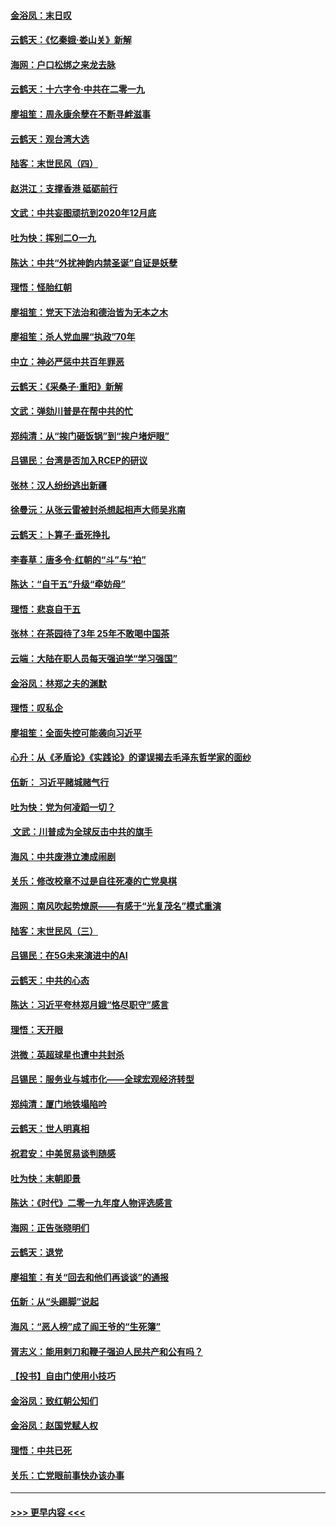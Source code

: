 #### [金浴凤：末日叹](../pages/nsc993/n11752359.md?t=12301230) 
#### [云鹤天：《忆秦娥‧娄山关》新解](../pages/nsc993/n11752348.md?t=12301230) 
#### [海网：户口松绑之来龙去脉](../pages/nsc993/n11752328.md?t=12301230) 
#### [云鹤天：十六字令‧中共在二零一九](../pages/nsc993/n11752305.md?t=12301230) 
#### [廖祖笙：周永康余孽在不断寻衅滋事](../pages/nsc993/n11751013.md?t=12301230) 
#### [云鹤天：观台湾大选](../pages/nsc993/n11751007.md?t=12301230) 
#### [陆客：末世民风（四）](../pages/nsc993/n11749203.md?t=12301230) 
#### [赵洪江：支撑香港 砥砺前行](../pages/nsc993/n11748482.md?t=12301230) 
#### [文武：中共妄图顽抗到2020年12月底](../pages/nsc993/n11748446.md?t=12301230) 
#### [吐为快：挥别二O一九](../pages/nsc993/n11748411.md?t=12301230) 
#### [陈达：中共“外扰神韵内禁圣诞”自证是妖孽](../pages/nsc993/n11748226.md?t=12301230) 
#### [理悟：怪胎红朝](../pages/nsc993/n11748206.md?t=12301230) 
#### [廖祖笙：党天下法治和德治皆为无本之木](../pages/nsc993/n11748135.md?t=12301230) 
#### [廖祖笙：杀人党血腥“执政”70年](../pages/nsc993/n11745144.md?t=12301230) 
#### [中立：神必严惩中共百年罪恶](../pages/nsc993/n11744970.md?t=12301230) 
#### [云鹤天：《采桑子‧重阳》新解](../pages/nsc993/n11744948.md?t=12301230) 
#### [文武：弹劾川普是在帮中共的忙](../pages/nsc993/n11744758.md?t=12301230) 
#### [郑纯清：从“挨门砸饭锅”到“挨户堵炉眼”](../pages/nsc993/n11744745.md?t=12301230) 
#### [吕锡民：台湾是否加入RCEP的研议](../pages/nsc993/n11744701.md?t=12301230) 
#### [张林：汉人纷纷逃出新疆](../pages/nsc993/n11743530.md?t=12301230) 
#### [徐曼沅：从张云雷被封杀想起相声大师吴兆南](../pages/nsc993/n11741816.md?t=12301230) 
#### [云鹤天：卜算子‧垂死挣扎](../pages/nsc993/n11739956.md?t=12301230) 
#### [李春草：唐多令‧红朝的“斗”与“拍”](../pages/nsc993/n11739830.md?t=12301230) 
#### [陈达：“自干五”升级“牵妨母”](../pages/nsc993/n11739724.md?t=12301230) 
#### [理悟：悲哀自干五](../pages/nsc993/n11739547.md?t=12301230) 
#### [张林：在茶园待了3年 25年不敢喝中国茶](../pages/nsc993/n11739240.md?t=12301230) 
#### [云端：大陆在职人员每天强迫学“学习强国”](../pages/nsc993/n11738735.md?t=12301230) 
#### [金浴凤：林郑之夫的渊默](../pages/nsc993/n11737735.md?t=12301230) 
#### [理悟：叹私企](../pages/nsc993/n11737715.md?t=12301230) 
#### [廖祖笙：全面失控可能袭向习近平](../pages/nsc993/n11737704.md?t=12301230) 
#### [心升：从《矛盾论》《实践论》的谬误揭去毛泽东哲学家的面纱](../pages/nsc993/n11736962.md?t=12301230) 
#### [伍新： 习近平赌城赌气行](../pages/nsc993/n11736929.md?t=12301230) 
#### [吐为快：党为何凌蹈一切？](../pages/nsc993/n11736915.md?t=12301230) 
#### [ 文武：川普成为全球反击中共的旗手](../pages/nsc993/n11736882.md?t=12301230) 
#### [海风：中共废港立澳成闹剧](../pages/nsc993/n11735857.md?t=12301230) 
#### [关乐：修改校章不过是自往死凑的亡党臭棋](../pages/nsc993/n11735097.md?t=12301230) 
#### [海网：南风吹起势燎原——有感于“光复茂名”模式重演](../pages/nsc993/n11732308.md?t=12301230) 
#### [陆客：末世民风（三）](../pages/nsc993/n11732211.md?t=12301230) 
#### [吕锡民：在5G未来演进中的AI](../pages/nsc993/n11730010.md?t=12301230) 
#### [云鹤天：中共的心态](../pages/nsc993/n11729906.md?t=12301230) 
#### [陈达：习近平夸林郑月娥“恪尽职守”感言](../pages/nsc993/n11729881.md?t=12301230) 
#### [理悟：天开眼](../pages/nsc993/n11729699.md?t=12301230) 
#### [洪微：英超球星也遭中共封杀](../pages/nsc993/n11727243.md?t=12301230) 
#### [吕锡民：服务业与城市化——全球宏观经济转型](../pages/nsc993/n11725845.md?t=12301230) 
#### [郑纯清：厦门地铁塌陷吟](../pages/nsc993/n11725813.md?t=12301230) 
#### [云鹤天：世人明真相](../pages/nsc993/n11725621.md?t=12301230) 
#### [祝君安：中美贸易谈判随感](../pages/nsc993/n11725609.md?t=12301230) 
#### [吐为快：末朝即景](../pages/nsc993/n11723365.md?t=12301230) 
#### [陈达：《时代》二零一九年度人物评选感言](../pages/nsc993/n11723337.md?t=12301230) 
#### [海网：正告张晓明们](../pages/nsc993/n11723228.md?t=12301230) 
#### [云鹤天：退党](../pages/nsc993/n11723056.md?t=12301230) 
#### [廖祖笙：有关“回去和他们再谈谈”的通报](../pages/nsc993/n11722442.md?t=12301230) 
#### [伍新：从“头踢脚”说起](../pages/nsc993/n11722429.md?t=12301230) 
#### [海风：“恶人榜”成了阎王爷的“生死簿”](../pages/nsc993/n11722272.md?t=12301230) 
#### [胥志义：能用剌刀和鞭子强迫人民共产和公有吗？](../pages/nsc993/n11720569.md?t=12301230) 
#### [【投书】自由门使用小技巧](../pages/nsc993/n11720180.md?t=12301230) 
#### [金浴凤：致红朝公知们](../pages/nsc993/n11720563.md?t=12301230) 
#### [金浴凤：赵国党赋人权](../pages/nsc993/n11720533.md?t=12301230) 
#### [理悟：中共已死](../pages/nsc993/n11720233.md?t=12301230) 
#### [关乐：亡党眼前事快办该办事](../pages/nsc993/n11719160.md?t=12301230) 

----
#### [ >>> 更早内容 <<< ](../indexes/nsc993-earlier.md)
